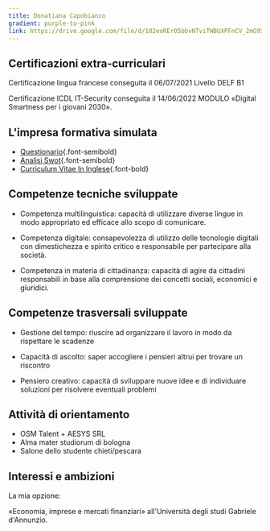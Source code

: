 ```yaml
---
title: Donatiana Capobianco
gradient: purple-to-pink
link: https://drive.google.com/file/d/102eoRErO5bbvNTviTWBUXPFnCV_2mG95/view?usp=drive_link
---
```


## Certificazioni extra-curriculari

Certificazione lingua francese conseguita il 06/07/2021 Livello DELF B1

Certificazione ICDL IT-Security conseguita il 14/06/2022 MODULO «Digital Smartness per i giovani 2030».

## L'impresa formativa simulata

- [Questionario](https://drive.google.com/file/d/1kCi594JBm5nkTUV-2PC-O47iQ-2EWpje/view?usp=drive_link){.font-semibold}
- [Analisi Swot](https://drive.google.com/file/d/1WIiChoF_1kqncg1pUjn6p6UxJlIc6HgF/view?usp=drive_link){.font-semibold}
- [Curriculum Vitae In Inglese](https://drive.google.com/file/d/1iYV6XUiJFOuIXXmDV7lZ8ouzf4rtooYv/view?usp=drive_link){.font-bold}

## Competenze tecniche sviluppate

- Competenza multilinguistica: capacità di utilizzare diverse lingue in modo appropriato ed efficace allo
scopo di comunicare.

- Competenza digitale: consapevolezza di utilizzo delle tecnologie digitali con dimestichezza e
spirito critico e responsabile per partecipare alla società.

- Competenza in materia di cittadinanza: capacità di agire da cittadini responsabili in base alla comprensione dei
concetti sociali, economici e giuridici.

## Competenze trasversali sviluppate

- Gestione del tempo: riuscire ad organizzare il lavoro in modo da rispettare le scadenze

- Capacità di ascolto: saper accogliere i pensieri altrui per trovare un riscontro

- Pensiero creativo: capacità di sviluppare nuove idee e di individuare soluzioni per risolvere
eventuali problemi

## Attività di orientamento

- OSM Talent + AESYS SRL
- Alma mater studiorum di bologna
- Salone dello studente chieti/pescara

## Interessi e ambizioni

La mia opzione:

«Economia, imprese e mercati finanziari» all'Università
degli studi Gabriele d'Annunzio.